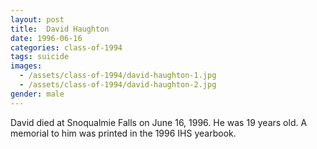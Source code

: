 ```yaml
---
layout: post
title:  David Haughton
date: 1996-06-16
categories: class-of-1994
tags: suicide
images:
  - /assets/class-of-1994/david-haughton-1.jpg
  - /assets/class-of-1994/david-haughton-2.jpg
gender: male
---
```

David died at Snoqualmie Falls on June 16, 1996.  He was 19 years old.  A memorial to him was printed in the 1996 IHS yearbook.
